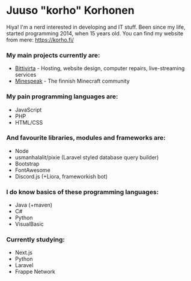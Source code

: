 # Juuso "korho" Korhonen
Hiya! I'm a nerd interested in developing and IT stuff. Been since my life, started programming 2014, when 15 years old. You can find my website from mere: https://korho.fi/

### My main projects currently are:
- [Bittivirta](https://bittivirta.fi/) - Hosting, website design, computer repairs, live-streaming services
- [Minespeak](https://minespeak.fi/) - The finnish Minecraft community

### My pain programming languages are:
- JavaScript
- PHP
- HTML/CSS

### And favourite libraries, modules and frameworks are:
- Node
- usmanhalalit/pixie (Laravel styled database query builder)
- Bootstrap
- FontAwesome
- Discord.js (+Liora, frameworkish bot)

### I do know basics of these programming languages:
- Java (+maven)
- C#
- Python
- VisualBasic

### Currently studying:
- Next.js
- Python
- Laravel
- Frappe Network
